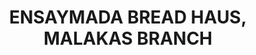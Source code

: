 ---
title: "ENSAYMADA BREAD HAUS, MALAKAS BRANCH"
url: /general-santos/ensaymada-bread-haus-malakas-branch/
shop: bakery
---